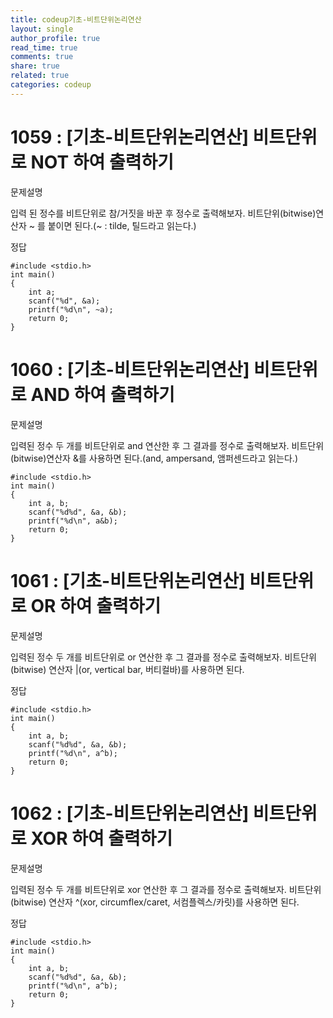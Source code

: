 ```yaml
---
title: codeup기초-비트단위논리연산
layout: single
author_profile: true
read_time: true
comments: true
share: true
related: true
categories: codeup
---
```


# 1059 : [기초-비트단위논리연산] 비트단위로 NOT 하여 출력하기
문제설명

입력 된 정수를 비트단위로 참/거짓을 바꾼 후 정수로 출력해보자.
비트단위(bitwise)연산자 ~ 를 붙이면 된다.(~ : tilde, 틸드라고 읽는다.)

정답

```
#include <stdio.h>
int main()
{
    int a;
    scanf("%d", &a);
    printf("%d\n", ~a);
    return 0; 
}
```

# 1060 : [기초-비트단위논리연산] 비트단위로 AND 하여 출력하기

문제설명

입력된 정수 두 개를 비트단위로 and 연산한 후 그 결과를 정수로 출력해보자.
비트단위(bitwise)연산자 &를 사용하면 된다.(and, ampersand, 앰퍼센드라고 읽는다.)

```
#include <stdio.h>
int main()
{
    int a, b;
    scanf("%d%d", &a, &b);
    printf("%d\n", a&b);
    return 0;
}
```

# 1061 : [기초-비트단위논리연산] 비트단위로 OR 하여 출력하기

문제설명

입력된 정수 두 개를 비트단위로 or 연산한 후 그 결과를 정수로 출력해보자.
비트단위(bitwise) 연산자 |(or, vertical bar, 버티컬바)를 사용하면 된다.

정답

```
#include <stdio.h>
int main()
{
    int a, b;
    scanf("%d%d", &a, &b);
    printf("%d\n", a^b);
    return 0;
}
```

# 1062 : [기초-비트단위논리연산] 비트단위로 XOR 하여 출력하기

문제설명

입력된 정수 두 개를 비트단위로 xor 연산한 후 그 결과를 정수로 출력해보자.
비트단위(bitwise) 연산자 ^(xor, circumflex/caret, 서컴플렉스/카릿)를 사용하면 된다.

정답

```
#include <stdio.h>
int main()
{
    int a, b;
    scanf("%d%d", &a, &b);
    printf("%d\n", a^b);
    return 0;
}

```

